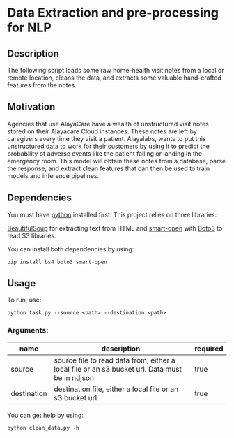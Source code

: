 # Data Extraction and pre-processing for NLP

## Description

The following script loads some raw home-health visit notes from a local or remote location, cleans the data, and extracts some valuable hand-crafted features from the notes. 

## Motivation 

Agencies that use AlayaCare have a wealth of unstructured visit notes stored on their Alayacare Cloud instances. These notes are left by caregivers every time they visit a patient. Alayalabs, wants to put this unstructured data to work for their customers by using it to predict the probability of adverse events like the patient falling or landing in the emergency room. This model will obtain these notes from a database, parse the response, and extract clean features that can then be used to train models and inference pipelines.

## Dependencies 

 You must have [python](https://www.python.org/downloads/) installed first. This project relies on three libraries:
 
[BeautifulSoup](https://www.crummy.com/software/BeautifulSoup/bs4/doc/) for extracting text from HTML and [smart-open](https://pypi.org/project/smart-open/) with [Boto3](https://aws.amazon.com/sdk-for-python/?nc=hl&pg=gs&p=s3) to read S3 libraries. 

You can install both dependencies by using:

```
pip install bs4 boto3 smart-open
```

## Usage

To run, use: 

```
python task.py --source <path> --destination <path>
```

### Arguments:

|name|description|required|
|---|---|---|
|source|source file to read data from, either a local file or an s3 bucket url. Data must be in [ndjson](http://ndjson.org/) |true|
|destination|destination file, either a local file or an s3 bucket url|true|

You can get help by using: 

```
python clean_data.py -h
```
